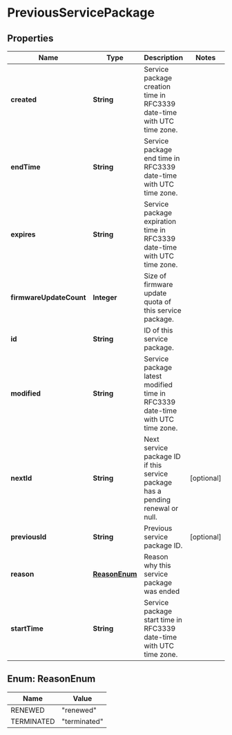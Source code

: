 
# PreviousServicePackage

## Properties
Name | Type | Description | Notes
------------ | ------------- | ------------- | -------------
**created** | **String** | Service package creation time in RFC3339 date-time with UTC time zone. | 
**endTime** | **String** | Service package end time in RFC3339 date-time with UTC time zone. | 
**expires** | **String** | Service package expiration time in RFC3339 date-time with UTC time zone. | 
**firmwareUpdateCount** | **Integer** | Size of firmware update quota of this service package. | 
**id** | **String** | ID of this service package. | 
**modified** | **String** | Service package latest modified time in RFC3339 date-time with UTC time zone. | 
**nextId** | **String** | Next service package ID if this service package has a pending renewal or null. |  [optional]
**previousId** | **String** | Previous service package ID. |  [optional]
**reason** | [**ReasonEnum**](#ReasonEnum) | Reason why this service package was ended | 
**startTime** | **String** | Service package start time in RFC3339 date-time with UTC time zone. | 


<a name="ReasonEnum"></a>
## Enum: ReasonEnum
Name | Value
---- | -----
RENEWED | &quot;renewed&quot;
TERMINATED | &quot;terminated&quot;



